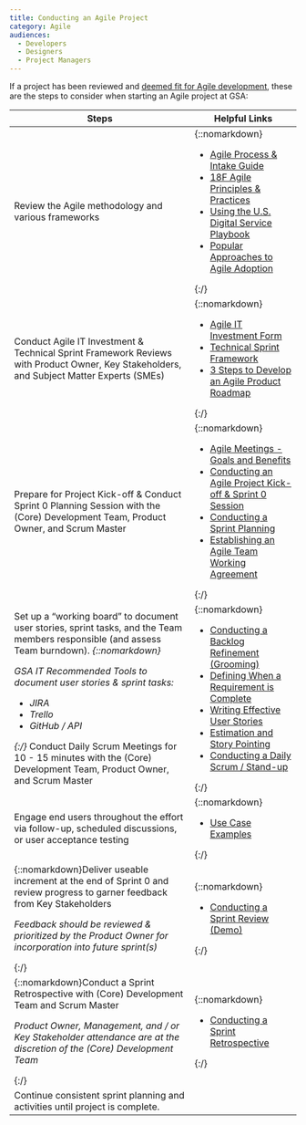 ```yaml
---
title: Conducting an Agile Project
category: Agile
audiences:
  - Developers
  - Designers
  - Project Managers
---
```

<style>
  table {
    width: 100%;
    table-layout: fixed;
  }
</style>

If a project has been reviewed and <a href="{{ site.baseurl }}/guides/How_to_Determine_Projects_Fit_for_Agile">deemed fit for Agile development</a>, these are the steps to consider when starting an Agile project at GSA:

|**Steps** | **Helpful Links**
|---------------|---------------|
|Review the Agile methodology and various frameworks |{::nomarkdown}<ul><li><a href="{{ site.baseurl }}/assets/downloads/AgileApproachforGSAPilotTeams.pdf">Agile Process & Intake Guide</a></li> <li><a href="https://agile.18f.gov/">18F Agile Principles & Practices</a></li> <li>[Using the U.S. Digital Service Playbook]()</li> <li>[Popular Approaches to Agile Adoption]()</li></ul>{:/}|    
|Conduct Agile IT Investment & Technical Sprint Framework Reviews with Product Owner, Key Stakeholders, and Subject Matter Experts (SMEs)|{::nomarkdown}<ul><li>[Agile IT Investment Form]()</li> <li>[Technical Sprint Framework]()</li> <li>[3 Steps to Develop an Agile Product Roadmap]()</li></ul>{:/}|
|Prepare for Project Kick-off & Conduct Sprint 0 Planning Session with the (Core) Development Team, Product Owner, and Scrum Master |{::nomarkdown}<ul><li>[Agile Meetings - Goals and Benefits]()</li> <li>[Conducting an Agile Project Kick-off & Sprint 0 Session]()</li> <li>[Conducting a Sprint Planning]()</li> <li>[Establishing an Agile Team Working Agreement]()</li></ul>{:/}|
|Set up a “working board” to document user stories, sprint tasks, and the Team members responsible (and assess Team burndown). _{::nomarkdown}<p><p>GSA IT Recommended Tools to document user stories & sprint tasks: <ul><li>JIRA</li> <li>Trello</li> <li>GitHub / API</li></ul></p></p>{:/}_ Conduct Daily Scrum Meetings for 10 - 15 minutes with the (Core) Development Team, Product Owner, and Scrum Master|  {::nomarkdown}<ul><li>[Conducting a Backlog Refinement (Grooming)]()</li> <li>[Defining When a Requirement is Complete]()</li> <li>[Writing Effective User Stories]()</li> <li>[Estimation and Story Pointing]()</li> <li>[Conducting a Daily Scrum / Stand-up]()</li></ul>{:/}|
|Engage end users throughout the effort via follow-up, scheduled discussions, or user acceptance testing |{::nomarkdown}<ul><li>[Use Case Examples]()</li></ul>{:/}|
|{::nomarkdown}Deliver useable increment at the end of Sprint 0 and review progress to garner feedback from Key Stakeholders <p><p><i>Feedback should be reviewed & prioritized by the Product Owner for incorporation into future sprint(s)</i></p></p>{:/}| {::nomarkdown}<ul><li>[Conducting a Sprint Review (Demo)]()</li></ul></p>{:/}|
|{::nomarkdown}Conduct a Sprint Retrospective with (Core) Development Team and Scrum Master <p><p><i>Product Owner, Management, and / or Key Stakeholder attendance are at the discretion of the (Core) Development Team</i></p></p>{:/}| {::nomarkdown}<ul><li>[Conducting a Sprint Retrospective]()</li></ul>{:/}|
|Continue consistent sprint planning and activities until project is complete. |

